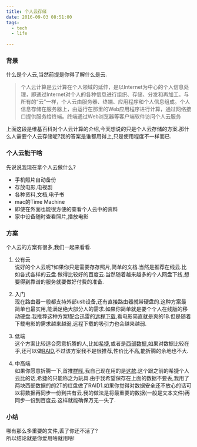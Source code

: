 ```yaml
---
title: 个人云存储
date: 2016-09-03 08:51:00
tags:
  - tech
  - life
 
---
```


### 背景

什么是个人云,当然前提是你得了解什么是云.
>个人云计算是云计算在个人领域的延伸，是以Internet为中心的个人信息处理，即通过Internet对个人的各种信息进行组织、存储、分发和再加工。与所有的“云”一样，个人云由服务器、终端、应用程序和个人信息组成。个人信息存储在服务器上，由运行在那里的Web应用程序进行计算，通过网络接口提供服务给终端。终端通过Web浏览器等客户端软件访问个人云服务

上面这段是维基百科对个人云计算的介绍,今天想说的只是个人云存储的方案.那什么人需要个人云存储呢?我的答案是谁都用得上,只是使用程度不一样而已.

### 个人云能干啥
先说说我现在拿个人云做什么?

- 手机照片自动备份
- 存放电影,电视剧
- 各种资料,文档,电子书
- mac的Time Machine
- 即使在外面也能很方便的查看个人云中的资料
- 家中设备随时查看照片,播放电影

### 方案
个人云的方案有很多,我们一起来看看.   

1. 公有云   
	说好的个人云呢?如果你只是需要存存照片,简单的文档.当然是推荐在线云.比如各式各样的云盘.做得比较好的百度云.当然随着越来越多的个人网盘下线,想要得到靠谱的服务就要做好付费的准备.
	
2. 入门   
   现在路由器一般都支持外部usb设备,还有直接路由器就带硬盘的.这种方案最简单也最实用,能满足绝大部分人的需求.如果你简单就是要个个人在线版的移动硬盘.我推荐这种方案!配合迅雷的[远程下载](http://yuancheng.xunlei.com/),看电影简直就是爽的1B.但是随着下载电影的需求越来越弱,远程下载的吸引力也会越来越弱.

3. 低端  
   这个方案比较适合愿意折腾的人,比如[希捷](http://www.seagate.com/cn/zh/consumer/stream/personal-cloud/),或者是[西部数据](http://www.wdc.com/cn/products/personalcloud/),如果对数据比较在乎,还可以做[RAID](https://zh.wikipedia.org/zh/RAID),不过该方案我不是很推荐,性价比不高,能折腾的余地也不大.
   
4. 中高端  
	如果你愿意折腾一下,首推[群晖](https://www.synology.com/zh-cn/),我自己现在用的是[这款](https://www.synology.com/zh-cn/products/DS716+II).这个跟之前的希捷个人云比的话,希捷的只能称之为玩具.由于我希望保存在上面的数据不要丢,我用了两块西部数据的的2T的红盘做了RAID1.如果你觉得对数据安全还不放心的话可以将数据再同步一份到共有云.我的做法是将最重要的数据(一般是文本文件)再同步一份到百度云.这样就能确保万无一失了.
	

### 小结
哪有那么多重要的文件,丢了你还不活了?  
所以结论就是你爱用啥就用啥!
